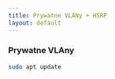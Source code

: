 ```yaml
---
title: Prywatne VLANy + HSRP 
layout: default
---
```


### Prywatne VLAny
```bash
sudo apt update 
```